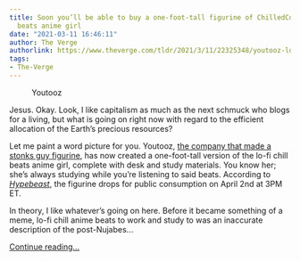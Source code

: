 ```yaml
---
title: Soon you’ll be able to buy a one-foot-tall figurine of ChilledCow’s lo-fi chill
  beats anime girl
date: "2021-03-11 16:46:11"
author: The Verge
authorlink: https://www.theverge.com/tldr/2021/3/11/22325348/youtooz-lofi-chill-anime-beats-chilled-cow-figurine
tags:
- The-Verge
---
```

<figure>
      <img alt="" src="https://cdn.vox-cdn.com/thumbor/ZxUfn7EGMDU717v3Tygsh2d4J9w=/0x0:1500x1000/1310x873/cdn.vox-cdn.com/uploads/chorus_image/image/68949041/youtooz_lofi_hip_hop_radio_beats_to_relax_study_to_girl_1_ft_figure_release_info_2.0.jpg" />
        <figcaption>Youtooz</figcaption>
    </figure>

  <p id="Vo5o6O">Jesus. Okay. Look, I like capitalism as much as the next schmuck who blogs for a living, but what is going on right now with regard to the efficient allocation of the Earth’s precious resources?</p>
<p id="n1bFKK">Let me paint a word picture for you. Youtooz, <a href="https://www.theverge.com/2021/2/2/22262329/stonks-vinyl-figurine-gamestop-dogecoin-reddit">the company that made a stonks guy figurine</a>, has now created a one-foot-tall version of the lo-fi chill beats anime girl, complete with desk and study materials. You know her; she’s always studying while you’re listening to said beats. According to <a href="https://go.redirectingat.com?id=66960X1514734&amp;xs=1&amp;url=https%3A%2F%2Fhypebeast.com%2F2021%2F3%2Fyoutooz-lofi-hip-hop-radio-beats-to-relax-study-to-girl-1-ft-figure-release-info&amp;referrer=theverge.com&amp;sref=https%3A%2F%2Fwww.theverge.com%2Ftldr%2F2021%2F3%2F11%2F22325348%2Fyoutooz-lofi-chill-anime-beats-chilled-cow-figurine" rel="sponsored nofollow noopener" target="_blank"><em>Hypebeast</em></a>, the figurine drops for public consumption on April 2nd at 3PM ET. </p>
<p id="9dpWHF">In theory, I like whatever’s going on here. Before it became something of a meme, lo-fi chill anime beats to work and study to was an inaccurate description of the post-Nujabes...</p>
  <p>
    <a href="https://www.theverge.com/tldr/2021/3/11/22325348/youtooz-lofi-chill-anime-beats-chilled-cow-figurine">Continue reading&hellip;</a>
  </p>